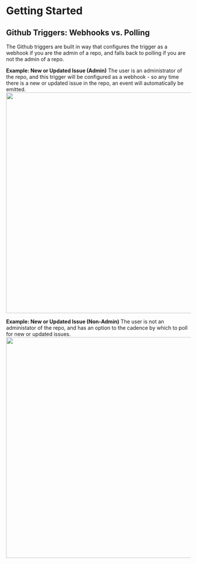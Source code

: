 # Getting Started

## Github Triggers: Webhooks vs. Polling
The Github triggers are built in way that configures the trigger as a webhook if you are the admin of a repo, and falls back to polling if you are not the admin of a repo.

**Example: New or Updated Issue (Admin)**
The user is an administrator of the repo, and this trigger will be configured as a webhook - so any time there is a new or updated issue in the repo, an event will automatically be emitted.
<img src="https://res.cloudinary.com/dpenc2lit/image/upload/v1710954167/Screenshot_2024-03-20_at_9.58.01_AM_s1yych.png" width=600> 

**Example: New or Updated Issue (Non-Admin)**
The user is not an administator of the repo, and has an option to the cadence by which to poll for new or updated issues.
<img src="https://res.cloudinary.com/dpenc2lit/image/upload/v1710954167/Screenshot_2024-03-20_at_9.58.39_AM_xu5r2t.png" width=600>